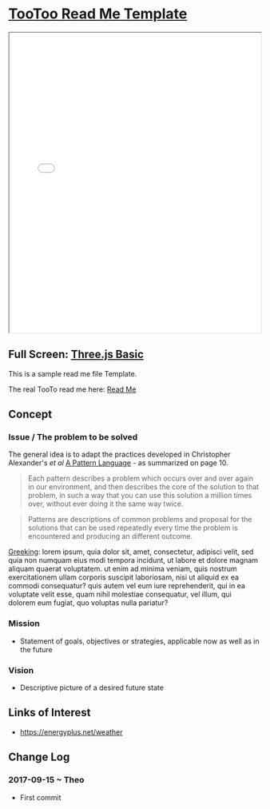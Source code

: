 <span style=display:none; >[You are now in a GitHub source code view - click this link to view Read Me file as a web page]( http://theo-armour.github.io/snippets/tootoo8-core/#README.md "View file as a web page." ) </span>


[TooToo Read Me Template]( #README.md )
====

<iframe class=iframeReadMe src=./plugins/threejs-basic.html width=100% height=600px onload=this.contentWindow.controls.enableZoom=false; ></iframe>

## Full Screen: [Three.js Basic]( ./plugins/threejs-basic.html )

This is a sample read me file Template.

The real TooTo read me here: [Read Me]( https://pushme-pullyou.github.io/tootoo-more/#README.md )


## Concept

### Issue / The problem to be solved

The general idea is to adapt the practices developed in Christopher Alexander's _et al_ [A Pattern Language]( https://books.google.com/books?id=hwAHmktpk5IC&pg=PR10#v=onepage&q&f=false ) - as summarized on page 10.

> Each pattern describes a problem which occurs over and over again in our environment, and then describes the core of the solution to that problem, in such a way that you can use this solution a million times over, without ever doing it the same way twice.

>Patterns are descriptions of common problems and proposal for the solutions that can be used repeatedly every time the problem is encountered and producing an different outcome.


[Greeking]( https://en.wikipedia.org/wiki/Greeking ): lorem ipsum, quia dolor sit, amet, consectetur, adipisci velit, sed quia non numquam eius modi tempora incidunt, ut labore et dolore magnam aliquam quaerat voluptatem. ut enim ad minima veniam, quis nostrum exercitationem ullam corporis suscipit laboriosam, nisi ut aliquid ex ea commodi consequatur? quis autem vel eum iure reprehenderit, qui in ea voluptate velit esse, quam nihil molestiae consequatur, vel illum, qui dolorem eum fugiat, quo voluptas nulla pariatur?


### Mission

* Statement of goals, objectives or strategies, applicable now as well as in the future


### Vision

* Descriptive picture of a desired future state


## Links of Interest


* https://energyplus.net/weather




## Change Log


### 2017-09-15 ~ Theo

* First commit


